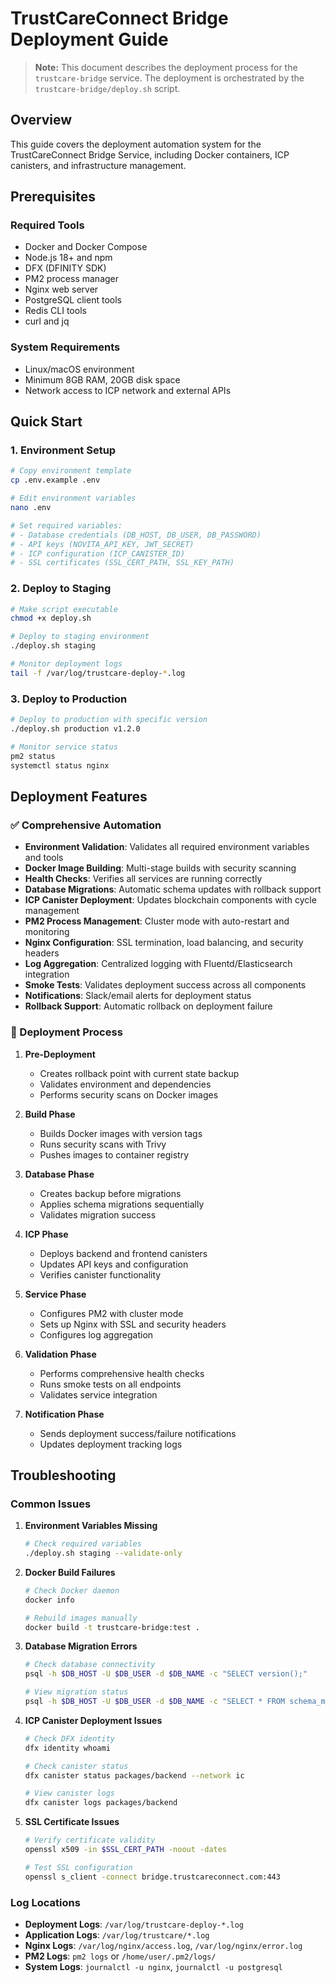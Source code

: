 # TrustCareConnect Bridge Deployment Guide

> **Note:** This document describes the deployment process for the `trustcare-bridge` service. The deployment is orchestrated by the `trustcare-bridge/deploy.sh` script.

## Overview

This guide covers the deployment automation system for the TrustCareConnect Bridge Service, including Docker containers, ICP canisters, and infrastructure management.

## Prerequisites

### Required Tools
- Docker and Docker Compose
- Node.js 18+ and npm
- DFX (DFINITY SDK)
- PM2 process manager
- Nginx web server
- PostgreSQL client tools
- Redis CLI tools
- curl and jq

### System Requirements
- Linux/macOS environment
- Minimum 8GB RAM, 20GB disk space
- Network access to ICP network and external APIs

## Quick Start

### 1. Environment Setup

```bash
# Copy environment template
cp .env.example .env

# Edit environment variables
nano .env

# Set required variables:
# - Database credentials (DB_HOST, DB_USER, DB_PASSWORD)
# - API keys (NOVITA_API_KEY, JWT_SECRET)
# - ICP configuration (ICP_CANISTER_ID)
# - SSL certificates (SSL_CERT_PATH, SSL_KEY_PATH)
```

### 2. Deploy to Staging

```bash
# Make script executable
chmod +x deploy.sh

# Deploy to staging environment
./deploy.sh staging

# Monitor deployment logs
tail -f /var/log/trustcare-deploy-*.log
```

### 3. Deploy to Production

```bash
# Deploy to production with specific version
./deploy.sh production v1.2.0

# Monitor service status
pm2 status
systemctl status nginx
```

## Deployment Features

### ✅ Comprehensive Automation
- **Environment Validation**: Validates all required environment variables and tools
- **Docker Image Building**: Multi-stage builds with security scanning
- **Health Checks**: Verifies all services are running correctly
- **Database Migrations**: Automatic schema updates with rollback support
- **ICP Canister Deployment**: Updates blockchain components with cycle management
- **PM2 Process Management**: Cluster mode with auto-restart and monitoring
- **Nginx Configuration**: SSL termination, load balancing, and security headers
- **Log Aggregation**: Centralized logging with Fluentd/Elasticsearch integration
- **Smoke Tests**: Validates deployment success across all components
- **Notifications**: Slack/email alerts for deployment status
- **Rollback Support**: Automatic rollback on deployment failure

### 🚀 Deployment Process

1. **Pre-Deployment**
   - Creates rollback point with current state backup
   - Validates environment and dependencies
   - Performs security scans on Docker images

2. **Build Phase**
   - Builds Docker images with version tags
   - Runs security scans with Trivy
   - Pushes images to container registry

3. **Database Phase**
   - Creates backup before migrations
   - Applies schema migrations sequentially
   - Validates migration success

4. **ICP Phase**
   - Deploys backend and frontend canisters
   - Updates API keys and configuration
   - Verifies canister functionality

5. **Service Phase**
   - Configures PM2 with cluster mode
   - Sets up Nginx with SSL and security headers
   - Configures log aggregation

6. **Validation Phase**
   - Performs comprehensive health checks
   - Runs smoke tests on all endpoints
   - Validates service integration

7. **Notification Phase**
   - Sends deployment success/failure notifications
   - Updates deployment tracking logs

## Troubleshooting

### Common Issues

1. **Environment Variables Missing**
   ```bash
   # Check required variables
   ./deploy.sh staging --validate-only
   ```

2. **Docker Build Failures**
   ```bash
   # Check Docker daemon
   docker info

   # Rebuild images manually
   docker build -t trustcare-bridge:test .
   ```

3. **Database Migration Errors**
   ```bash
   # Check database connectivity
   psql -h $DB_HOST -U $DB_USER -d $DB_NAME -c "SELECT version();"

   # View migration status
   psql -h $DB_HOST -U $DB_USER -d $DB_NAME -c "SELECT * FROM schema_migrations;"
   ```

4. **ICP Canister Deployment Issues**
   ```bash
   # Check DFX identity
   dfx identity whoami

   # Check canister status
   dfx canister status packages/backend --network ic

   # View canister logs
   dfx canister logs packages/backend
   ```

5. **SSL Certificate Issues**
   ```bash
   # Verify certificate validity
   openssl x509 -in $SSL_CERT_PATH -noout -dates

   # Test SSL configuration
   openssl s_client -connect bridge.trustcareconnect.com:443
   ```

### Log Locations

- **Deployment Logs**: `/var/log/trustcare-deploy-*.log`
- **Application Logs**: `/var/log/trustcare/*.log`
- **Nginx Logs**: `/var/log/nginx/access.log`, `/var/log/nginx/error.log`
- **PM2 Logs**: `pm2 logs` or `/home/user/.pm2/logs/`
- **System Logs**: `journalctl -u nginx`, `journalctl -u postgresql`
